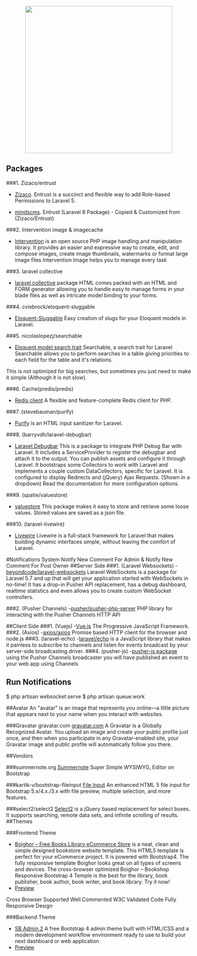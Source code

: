 <p align="center"><a href="https://laravel.com" target="_blank"><img src="https://raw.githubusercontent.com/laravel/art/master/logo-lockup/5%20SVG/2%20CMYK/1%20Full%20Color/laravel-logolockup-cmyk-red.svg" width="400"></a></p>

## Packages

###1. Zizaco/entrust
- [Zizaco](https://github.com/Zizaco/entrust).
Entrust is a succinct and flexible way to add Role-based Permissions to Laravel 5.

- [mindscms](https://github.com/mindscms/entrust).
Entrust (Laravel 8 Package) - Copied & Customized from (Zizaco/Entrust)

###2. Intervention image & imagecache
- [Intervention](http://image.intervention.io)
is an open source PHP image handling and manipulation library. 
  It provides an easier and expressive way to create, edit, and compose images, create image thumbnails, watermarks or 
  format large image files Intervention Image helps you to manage every task

###3. laravel collective
- [laravel collective](https://laravelcollective.com/docs/6.x/html)
package HTML comes packed with an HTML and FORM generator allowing you to handle easy to manage forms in your blade files as well as intricate model binding to your forms.

###4. cviebrock/eloquent-sluggable
- [Eloquent-Sluggable](https://github.com/cviebrock/eloquent-sluggable)
Easy creation of slugs for your Eloquent models in Laravel.

###5. nicolaslopezj/searchable
- [Eloquent model search trait](https://github.com/nicolaslopezj/searchable)
Searchable, a search trait for Laravel
Searchable allows you to perform searches in a table giving priorities to each field for the table and it's relations.

This is not optimized for big searches, but sometimes you just need to make it simple (Although it is not slow).

###6. Cache(predis/predis)
- [Redis client](https://github.com/predis/predis)
A flexible and feature-complete Redis client for PHP.

###7. (stevebauman/purify)
- [Purify](https://github.com/stevebauman/purify)
 is an HTML input sanitizer for Laravel.

###8. (barryvdh/laravel-debugbar)
- [Laravel Debugbar](https://github.com/barryvdh/laravel-debugbar)
This is a package to integrate PHP Debug Bar with Laravel. It includes a ServiceProvider to register the debugbar and attach it to the output. You can publish assets and configure it through Laravel. It bootstraps some Collectors to work with Laravel and implements a couple custom DataCollectors, specific for Laravel. It is configured to display Redirects and (jQuery) Ajax Requests. (Shown in a dropdown) Read the documentation for more configuration options.

###9. (spatie/valuestore)
- [valuestore](https://github.com/spatie/valuestore)
This package makes it easy to store and retrieve some loose values. Stored values are saved as a json file.

###10. (laravel-livewire)
- [Livewire](https://laravel-livewire.com/docs/2.x/installation)
Livewire is a full-stack framework for Laravel that makes building dynamic interfaces simple, without leaving the comfort of Laravel.

#Notifications System
Notify New Comment For Admin & Notify New Comment For Post Owner
##Server Side
###1. (Laravel Websockets)
-[beyondcode/laravel-websockets](https://github.com/beyondcode/laravel-websockets)
Laravel WebSockets is a package for Laravel 5.7 and up that will get your application started with WebSockets in no-time! It has a drop-in Pusher API replacement, has a debug dashboard, realtime statistics and even allows you to create custom WebSocket controllers.

###2. (Pusher Channels)
-[pusher/pusher-php-server](https://github.com/pusher/pusher-http-php)
PHP library for interacting with the Pusher Channels HTTP API

##Client Side
###1. (Vuejs)
-[Vue.js](https://vuejs.org)
 The Progressive JavaScript Framework.
###2. (Axios)
-[axios/axios](https://github.com/axios/axios)
Promise based HTTP client for the browser and node.js
###3. (laravel-echo)
-[laravel/echo](https://github.com/laravel/echo)
is a JavaScript library that makes it painless to subscribe to channels and listen for events broadcast by your server-side broadcasting driver. 
###4. (pusher-js)
-[pusher-js package](https://pusher.com/docs/channels/getting_started/javascript)
using the Pusher Channels broadcaster you will have published an event to your web app using Channels
## Run Notifications
$ php artisan websocket:serve
$ php artisan queue:work

##Avatar
An "avatar" is an image that represents you online—a little picture that appears next to your name when you interact with websites.

###Gravatar gravatar.com
[gravatar.com](https://ar.gravatar.com/site/implement/images/php/)
A Gravatar is a Globally Recognized Avatar. You upload an image and create your public profile just once, and then when you participate in any Gravatar-enabled site, your Gravatar image and public profile will automatically follow you there.

##Vendors

###summernote.org
[Summernote](https://summernote.org/)
Super Simple WYSIWYG, Editor on Bootstrap

###kartik-v/bootstrap-fileinput
[File Input](https://plugins.krajee.com/file-input)
An enhanced HTML 5 file input for Bootstrap 5.x/4.x./3.x with file preview, multiple selection, and more features.

###select2/select2
[Select2](https://github.com/select2/select2)
is a jQuery based replacement for select boxes. It supports searching, remote data sets, and infinite scrolling of results.
##Themes

###Frontend Theme
- [Boighor – Free Books Library eCommerce Store](https://freethemescloud.com/item/boighor-free-books-library-ecommerce-store)
 is a neat, clean and simple designed bookstore website template. This HTML5 template is perfect for your eCommerce project. It is powered with Bootstrap4. The fully responsive template Boighor looks great on all types of screens and devices. The cross-browser optimized Boighor – Bookshop Responsive Bootstrap 4 Temple is the best for the library, book publisher, book author, book writer, and book library. Try it now!
- [Preview](https://preview.hasthemes.com/boighor-v3/index.html)

Cross Browser Supported
Well Commented
W3C Validated Code
Fully Responsive Design

###Backend Theme

- [SB Admin 2](https://startbootstrap.com/theme/sb-admin-2)
A free Bootstrap 4 admin theme built with HTML/CSS and a modern development workflow environment ready to use to build your next dashboard or web application
- [Preview](https://startbootstrap.com/previews/sb-admin-2)
